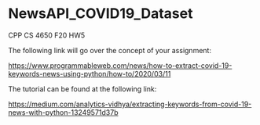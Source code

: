 # NewsAPI_COVID19_Dataset  
CPP CS 4650 F20 HW5  


The following link will go over the concept of your assignment:  
  
https://www.programmableweb.com/news/how-to-extract-covid-19-keywords-news-using-python/how-to/2020/03/11  
  
The  tutorial can be found at the following link:  
  
https://medium.com/analytics-vidhya/extracting-keywords-from-covid-19-news-with-python-13249571d37b  
